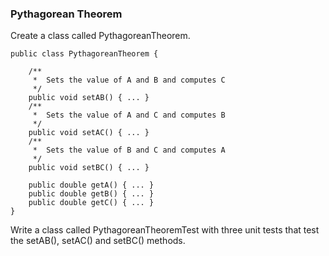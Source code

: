 ### Pythagorean Theorem

Create a class called PythagoreanTheorem.

    public class PythagoreanTheorem {
    
        /**
         *  Sets the value of A and B and computes C
         */
        public void setAB() { ... }
        /**
         *  Sets the value of A and C and computes B
         */
        public void setAC() { ... }
        /**
         *  Sets the value of B and C and computes A
         */
        public void setBC() { ... }
    
        public double getA() { ... }
        public double getB() { ... }
        public double getC() { ... }
    }
    
Write a class called PythagoreanTheoremTest with three unit tests that test the setAB(), setAC() and setBC() methods.